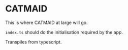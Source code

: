 # CATMAID

This is where CATMAID at large will go.

`index.ts` should do the initialisation required by the app.

Transpiles from typescript.
